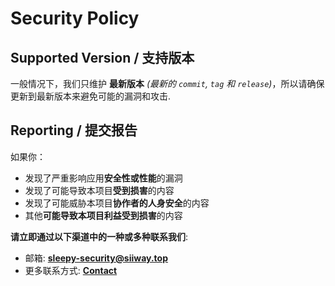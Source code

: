 # Security Policy

## Supported Version / 支持版本

一般情况下，我们只维护 **最新版本** *(最新的 `commit`, `tag` 和 `release`)*，所以请确保更新到最新版本来避免可能的漏洞和攻击.

## Reporting / 提交报告

如果你：
- 发现了严重影响应用**安全性或性能**的漏洞
- 发现了可能导致本项目**受到损害**的内容
- 发现了可能威胁本项目**协作者的人身安全**的内容
- 其他**可能导致本项目利益受到损害**的内容

**请立即通过以下渠道中的一种或多种联系我们**:

- 邮箱: **[sleepy-security@siiway.top](mailto:sleepy-security@siiway.top)**
- 更多联系方式: **[Contact](https://siiway.top/about/contact)**
